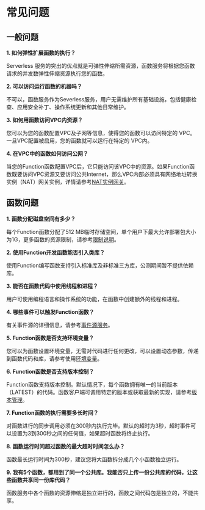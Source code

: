 # 常见问题

## 一般问题

**1. 如何弹性扩展函数的执行？**

Serverless 服务的突出的优点就是可弹性伸缩所需资源，函数服务将根据您函数请求的并发数弹性伸缩资源执行您的函数。

 

**2. 可以访问运行函数的机器吗？**

不可以，函数服务作为Severless服务，用户无需维护所有基础设施，包括健康检查、应用安全补丁、操作系统更新和其他日常维护。

 

**3. 如何用函数访问VPC内资源？**

您可以为您的函数配置VPC及子网等信息，使得您的函数可以访问特定的 VPC。一旦VPC配置被启用，您的函数就可以运行在特定的 VPC内。

 

**4. 在VPC中的函数如何访问公网？**

当您的Function函数配置VPC后，它只能访问该VPC中的资源。如果Function函数既要访问VPC资源又要访问公共Internet，那么VPC内部必须具有网络地址转换实例（NAT）网关实例，详情请参考[NAT实例网关](https://docs.jdcloud.com/cn/virtual-private-cloud/nat-instance-gateway)。

 

## 函数问题

**1. 函数分配磁盘空间有多少？**

每个Function函数分配了512 MB临时存储空间，单个用户下最大允许部署包大小为1G，更多函数的资源限制，请参考[限制说明](Introduction/Restrictions.md)。

 

**2. 使用Function开发函数能否引入类库？**

使用Function编写函数支持引入标准库及非标准三方库，公测期间暂不提供依赖库。

 

**3. 能否在函数代码中使用线程和进程？**

用户可使用编程语言和操作系统的功能，在函数中创建额外的线程和进程。

 

**4. 哪些事件可以触发Function函数？**

有关事件源的详细信息，请参考[事件源服务](Operation-Guide/invokefunction/triggermanagement/eventsourceservice/eventsource-service.md)。

 

**5. Function函数是否支持环境变量？**

您可以为函数设置环境变量，无需对代码进行任何更改，可以设置动态参数，传递到函数代码和库，请参考使用[环境变量](Operation-Guide/ENV-variable.md)。

 

**6. Function函数是否支持版本控制？**

Function函数支持版本控制。默认情况下，每个函数拥有唯一的当前版本（LATEST）的代码。函数客户端可调用特定的版本或获取最新的实现，请参考[版本管理](Operation-Guide/version.md)。

 

**7. Function函数的执行需要多长时间？**

对函数进行的同步调用必须在300秒内执行完毕。默认的超时为3秒，超时事件可以设置为3到300秒之间的任何值，如果超时函数将终止执行。

 

**8. 函数运行时间超过函数的最大超时时间怎么办？**

函数最长运行时间为300秒，建议您将大函数拆分成几个小函数独立运行。

 
**9. 我有5个函数，都用到了同一个公共库。我能否只上传一份公共库的代码，让这些函数共享同一份库代码？**

函数服务中各个函数的资源伸缩是独立进行的，函数之间代码包是独立的，不能共享。
